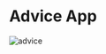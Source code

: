 # Advice App

![advice](https://github.com/MetinKb/advice-app/assets/114526516/4fcea806-f0b0-41b3-95d4-48c5b4fd8e87)
